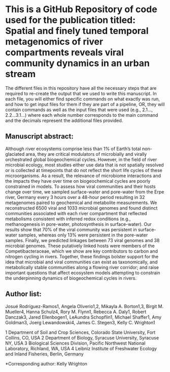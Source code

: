 # This is a GitHub Repository of code used for the publication titled: Spatial and finely tuned temporal metagenomics of river compartments reveals viral community dynamics in an urban stream

The different files in this repository have all the necessary steps that are required to re-create the output that we used to write this manuscript. In each file, you will either find specific commands on what exactly was run, and how to get input files for them if they are part of a pipeline, OR, they will contain commands as well as the input files that were used (e.g., 2.1..., 2.2...3.1...) where each whole number corresponds to the main command and the decimals represent the additional files provided.


## Manuscript abstract:

Although river ecosystems comprise less than 1% of Earth’s total non-glaciated area, they are critical modulators of microbially and virally orchestrated global biogeochemical cycles. However, in the field of river microbial ecology, most studies either use data that is not spatially resolved or is collected at timepoints that do not reflect the short life cycles of these microorganisms. As a result, the relevance of microbiome interactions and the impacts they have over time on biogeochemical cycles are poorly constrained in models. To assess how viral communities and their hosts change over time, we sampled surface-water and pore-water from the Erpe river, Germany every 3 hours over a 48-hour period resulting in 32 metagenomes paired to geochemical and metabolite measurements. We reconstructed 6500 viral and 1033 microbial genomes and found distinct communities associated with each river compartment that reflected metabolisms consistent with inferred redox conditions (e.g., methanogenesis in pore-water, photosynthesis in surface-water). Our results show that 70% of the viral community was persistent in surface-water samples, whereas only 13% were persistent in the pore-water samples. Finally, we predicted linkages between 73 viral genomes and 38 microbial genomes. These putatively linked hosts were members of the Competibacteraceae, which we show are key contributors to carbon and nitrogen cycling in rivers. Together, these findings bolster support for the idea that microbial and viral communities can exist as taxonomically, and metabolically stable communities along a flowing river corridor; and raise important questions that affect ecosystem models attempting to constrain the underpinning dynamics of biogeochemical cycles in rivers.

## Author list:

Josué Rodríguez-Ramos1, Angela Oliverio1,2, Mikayla A. Borton1,3, Birgit M. Mueller4, Hanna Schulz4, Rory M. Flynn1, Rebecca A. Daly1, Robert Danczak3, Jared Ellenbogen1, LeAundra Schopflin1, Michael Shaffer1, Amy Goldman3, Joerg Lewandowski4, James C. Stegen3, Kelly C. Wrighton1

1 Department of Soil and Crop Sciences, Colorado State University, Fort Collins, CO, USA
2 Department of Biology, Syracuse University, Syracuse NY, USA
3 Biological Sciences Division, Pacific Northwest National Laboratory, Richland, WA, USA
4 Leibniz Institute of Freshwater Ecology and Inland Fisheries, Berlin, Germany

\*Corresponding author: Kelly Wrighton
